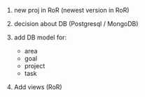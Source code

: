 1. new proj in RoR (newest version in RoR)
2. decision about DB (Postgresql / MongoDB)
3. add DB model for:
    - area
    - goal
    - project
    - task

4. Add views (RoR)
